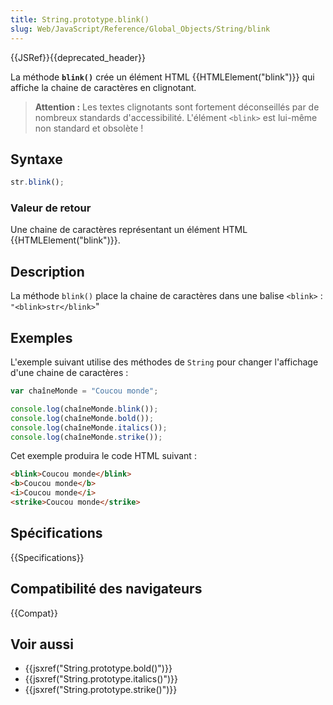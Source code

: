 ```yaml
---
title: String.prototype.blink()
slug: Web/JavaScript/Reference/Global_Objects/String/blink
---
```


{{JSRef}}{{deprecated_header}}

La méthode **`blink()`** crée un élément HTML {{HTMLElement("blink")}} qui affiche la chaine de caractères en clignotant.

> **Attention :** Les textes clignotants sont fortement déconseillés par de nombreux standards d'accessibilité. L'élément `<blink>` est lui-même non standard et obsolète !

## Syntaxe

```js
str.blink();
```

### Valeur de retour

Une chaine de caractères représentant un élément HTML {{HTMLElement("blink")}}.

## Description

La méthode `blink()` place la chaine de caractères dans une balise `<blink>` :
`"<blink>str</blink>`"

## Exemples

L'exemple suivant utilise des méthodes de `String` pour changer l'affichage d'une chaine de caractères :

```js
var chaîneMonde = "Coucou monde";

console.log(chaîneMonde.blink());
console.log(chaîneMonde.bold());
console.log(chaîneMonde.italics());
console.log(chaîneMonde.strike());
```

Cet exemple produira le code HTML suivant :

```html
<blink>Coucou monde</blink>
<b>Coucou monde</b>
<i>Coucou monde</i>
<strike>Coucou monde</strike>
```

## Spécifications

{{Specifications}}

## Compatibilité des navigateurs

{{Compat}}

## Voir aussi

- {{jsxref("String.prototype.bold()")}}
- {{jsxref("String.prototype.italics()")}}
- {{jsxref("String.prototype.strike()")}}
